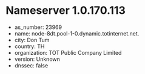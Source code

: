 # Nameserver 1.0.170.113

* as_number: 23969
* name: node-8dt.pool-1-0.dynamic.totinternet.net.
* city: Don Tum
* country: TH
* organization: TOT Public Company Limited
* version: Unknown
* dnssec: false
